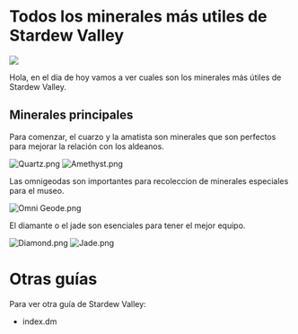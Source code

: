 # Todos los minerales más utiles de Stardew Valley
![](https://stardewvalleywiki.com/mediawiki/images/6/68/Main_Logo.png)
 
Hola, en el día de hoy vamos a ver cuales son los minerales más útiles  de Stardew Valley.

## Minerales principales
Para comenzar, el cuarzo y la amatista son minerales que son perfectos para mejorar la relación con los aldeanos.

![Quartz.png](https://stardewvalleywiki.com/mediawiki/images/c/cf/Quartz.png) ![Amethyst.png](https://stardewvalleywiki.com/mediawiki/images/2/2e/Amethyst.png)

Las omnigeodas son importantes para recoleccion de minerales especiales para el museo.

![Omni Geode.png](https://stardewvalleywiki.com/mediawiki/images/0/09/Omni_Geode.png)

El diamante o el jade son esenciales para tener el mejor equipo.

![Diamond.png](https://stardewvalleywiki.com/mediawiki/images/e/ea/Diamond.png) ![Jade.png](https://stardewvalleywiki.com/mediawiki/images/7/7e/Jade.png)

# Otras guías

Para ver otra guía de Stardew Valley: 

- index.dm

